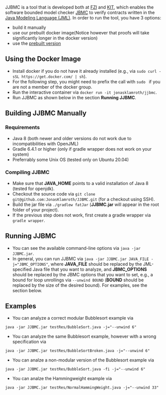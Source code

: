 JJBMC is a tool that is developed both at [FZI](https://www.fzi.de) and [KIT](https://www.kit.edu), which enables the software bounded model checker [JBMC](https://www.cprover.org/jbmc/) to verify contracts written in the [Java Modeling Language (JML)](http://jmlspecs.org/index.shtml). In order to run the tool, you have 3 options:
- build it manually 
- use our prebuilt docker image(Notice however that proofs will take significantly longer in the docker version)
- use the [prebuilt version](https://github.com/JonasKlamroth/JJBMC/releases/download/ISoLa/JJBMC.jar)

## Using the Docker Image
- Install docker if you do not have it already installed (e.g., via ``sudo curl -sSL https://get.docker.com/ | sh``).
- For the following step, you might need to prefix the call with ``sudo `` if you are not a member of the docker group.
- Run the interactive container via ``docker run -it jonasklamroth/jjbmc``.
- Run JJBMC as shown below in the section **Running JJBMC**.

## Building JJBMC Manually 
### Requirements
- Java 8 (both newer and older versions do not work due to incompatibilities with OpenJML)
- Gradle 6.4.1 or higher (only if gradle wrapper does not work on your system)
- Preferrably some Unix OS (tested only on Ubuntu 20.04)

### Compiling JJBMC
- Make sure that **JAVA_HOME** points to a valid installation of Java 8 (tested for openjdk).
- Checkout the source code via ``git clone git@github.com:JonasKlamroth/JJBMC.git`` (for a checkout using SSH).
- Build the jar file via ``./gradlew fatJar`` (**JJBMC.jar** will appear in the root folder of your project).
- If the previous step does not work, first create a gradle wrapper via ``gradle wrapper``.

## Running JJBMC
- You can see the available command-line options via ``java -jar JJBMC.jar``.
- In general, you can run JJBMC via ``java -jar JJBMC.jar JAVA_FILE -j="JBMC_OPTIONS"``, where **JAVA_FILE** should be replaced by the JML-specified Java file that you want to analyze, and **JBMC_OPTIONS** should be replaced by the JBMC options that you want to set, e.g., a bound for loop unrollings via ``--unwind BOUND`` (**BOUND** should be replaced by the size of the desired bound). For examples, see the section below.

## Examples
- You can analyze a correct modular Bubblesort example via
```
java -jar JJBMC.jar testRes/BubbleSort.java -j="--unwind 6"
```
- You can analyze the same Bubblesort example, however with a wrong specification via
```
java -jar JJBMC.jar testRes/BubbleSortBroken.java -j="--unwind 6"
```
- You can analze a non-modular version of the Bubblesort example via
```
java -jar JJBMC.jar testRes/BubbleSort.java -fi -j="--unwind 6"
```
- You can analze the Hammingweight example via
```
java -jar JJBMC.jar testRes/NormalHammingWeight.java -j="--unwind 33"
```
